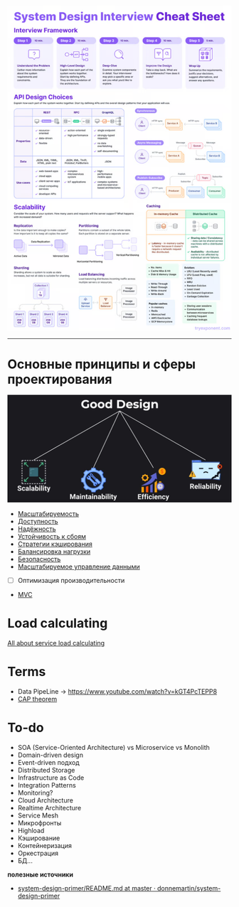 ![Untitled](resources/image-storage/Untitled.png)

---

# Основные принципы и сферы проектирования

![Pasted image 20241026133425](resources/image-storage/Pasted%20image%2020241026133425.png)
* [Масштабируемость](resources/scalability.md)
* [Доступность](resources/availability.md)
* [Надёжность](resources/realiability.md)
* [Устойчивость к сбоям](resources/resilience.md)
* [Стратегии кэширования](resources/cache-strategy.md)
* [Балансировка нагрузки](resources/load-balancer.md)
* [Безопасность](resources/security.md)
* [Масштабируемое управление данными](resources/scaling-data-control.md)

- [ ]  Оптимизация производительности
* [MVC](resources/mvc.md)
# Load calculating

[All about service load calculating](resources/load-calculating.md)

# Terms
* Data PipeLine -> https://www.youtube.com/watch?v=kGT4PcTEPP8
* [CAP theorem](resources/cap-theorem.md)

# To-do
- SOA (Service-Oriented Architecture) vs Microservice vs Monolith
- Domain-driven design
- Event-driven подход
- Distributed Storage
- Infrastructure as Code
- Integration Patterns
- Monitoring?
- Cloud Architecture
- Realtime Architecture
- Service Mesh
- Микрофронты
- Highload
- Кэширование
- Контейнеризация
- Оркестрация
- БД...


**полезные источники**
* [system-design-primer/README.md at master · donnemartin/system-design-primer](https://github.com/donnemartin/system-design-primer/blob/master/README.md#appendix)